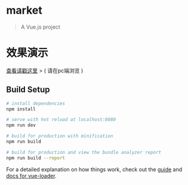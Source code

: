 # market

> A Vue.js project

# 效果演示
[查看请戳这里](https://chenwendeng.github.io/Eend-/index.html) > ( 请在pc端浏览 )

## Build Setup

``` bash
# install dependencies
npm install

# serve with hot reload at localhost:8080
npm run dev

# build for production with minification
npm run build

# build for production and view the bundle analyzer report
npm run build --report
```

For a detailed explanation on how things work, check out the [guide](http://vuejs-templates.github.io/webpack/) and [docs for vue-loader](http://vuejs.github.io/vue-loader).

